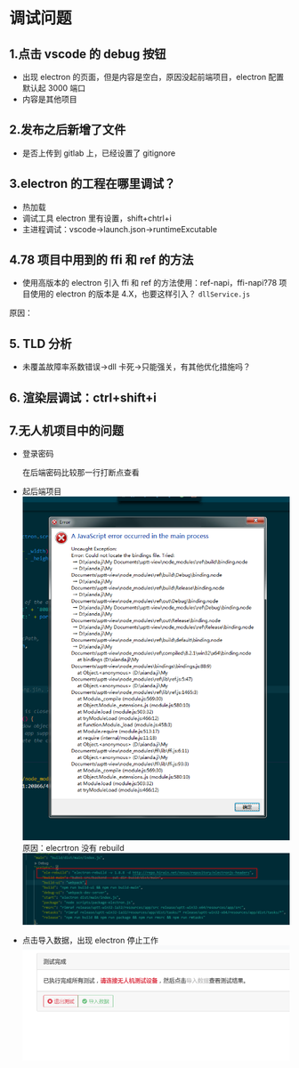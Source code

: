 # 调试问题

## 1.点击 vscode 的 debug 按钮

-   出现 electron 的页面，但是内容是空白，原因没起前端项目，electron 配置默认起 3000 端口
-   内容是其他项目

## 2.发布之后新增了文件

-   是否上传到 gitlab 上，已经设置了 gitignore

## 3.electron 的工程在哪里调试？

-   热加载
-   调试工具 electron 里有设置，shift+chtrl+i
-   主进程调试：vscode->launch.json->runtimeExcutable

## 4.78 项目中用到的 ffi 和 ref 的方法

-   使用高版本的 electron 引入 ffi 和 ref 的方法使用：ref-napi，ffi-napi?78 项目使用的 electron 的版本是 4.X，也要这样引入？ `dllService.js`

原因：

## 5. TLD 分析

-   未覆盖故障率系数错误->dll 卡死->只能强关，有其他优化措施吗？

## 6. 渲染层调试：ctrl+shift+i

## 7.无人机项目中的问题

-   登录密码

    在后端密码比较那一行打断点查看

-   起后端项目
    ![](img/%E6%8A%A5%E9%94%991.png)
    原因：elecrtron 没有 rebuild
    ![](img/relectron-rebuild.png)
-   点击导入数据，出现 electron 停止工作
    ![](img/%E5%AF%BC%E5%85%A5%E6%95%B0%E6%8D%AE.png)

